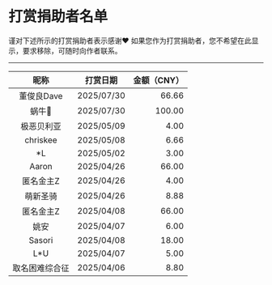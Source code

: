 # 打赏捐助者名单
谨对下述所示的打赏捐助者表示感谢❤
如果您作为打赏捐助者，您不希望在此显示，要求移除，可随时向作者联系。

---

|昵称   |打赏日期  |金额（CNY）|
|:-----:|:--------:|----------:|
|董俊良Dave|2025/07/30|66.66|
|蜗牛🐌|2025/07/30|100.00|
|极恶贝利亚|2025/05/09|4.00|
|chriskee|2025/05/08|6.66|
|*L|2025/05/02|3.00|
|Aaron|2025/04/26|66.00|
|匿名金主Z|2025/04/26|4.00|
|萌新圣骑|2025/04/26|8.88|
|匿名金主Z|2025/04/08|66.00|
|姚安|2025/04/07|6.00|
|Sasori|2025/04/08|18.00|
|L*U|2025/04/07|5.00|
|取名困难综合征|2025/04/06|8.80|
